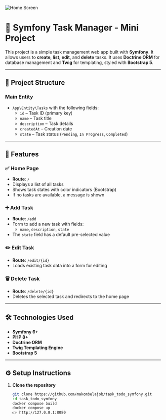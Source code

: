 ![Home Screen](./app/public/images/screenshots.png)
# 📝 Symfony Task Manager - Mini Project

This project is a simple task management web app built with **Symfony**. It allows users to **create**, **list**, **edit**, and **delete** tasks. It uses **Doctrine ORM** for database management and **Twig** for templating, styled with **Bootstrap 5**.

---

## 📂 Project Structure

### Main Entity
- `App\Entity\Tasks` with the following fields:
    - `id` – Task ID (primary key)
    - `name` – Task title
    - `description` – Task details
    - `createdAt` – Creation date
    - `state` – Task status (`Pending`, `In Progress`, `Completed`)

---

## 🔁 Features

### ✅ Home Page
- **Route**: `/`
- Displays a list of all tasks
- Shows task states with color indicators (Bootstrap)
- If no tasks are available, a message is shown

### ➕ Add Task
- **Route**: `/add`
- Form to add a new task with fields:
    - `name`, `description`, `state`
- The `state` field has a default pre-selected value

### ✏️ Edit Task
- **Route**: `/edit/{id}`
- Loads existing task data into a form for editing

### 🗑 Delete Task
- **Route**: `/delete/{id}`
- Deletes the selected task and redirects to the home page

---

## 🛠 Technologies Used

- **Symfony 6+**
- **PHP 8+**
- **Doctrine ORM**
- **Twig Templating Engine**
- **Bootstrap 5**

---

## ⚙️ Setup Instructions

1. **Clone the repository**
   ```bash
   git clone https://github.com/makombelajob/task_todo_symfony.git
   cd task_todo_symfony
   docker compose build
   docker compose up
   👉 http://127.0.0.1:8080
